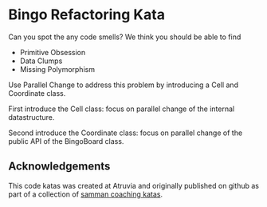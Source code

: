 # Bingo Refactoring Kata

Can you spot the any code smells? We think you should be able to find

- Primitive Obsession
- Data Clumps
- Missing Polymorphism

Use Parallel Change to address this problem by introducing a Cell and Coordinate class.

First introduce the Cell class: focus on parallel change of the internal datastructure.

Second introduce the Coordinate class: focus on parallel change of the public API of the BingoBoard class.

## Acknowledgements
This code katas was created at Atruvia and originally published on github as part of a collection of [samman coaching katas](https://github.com/atruvia/samman-coaching-katas). 
